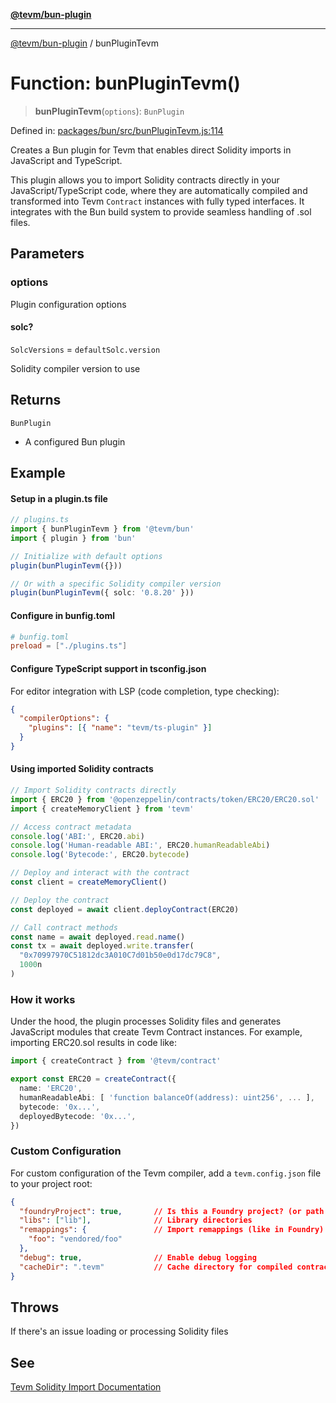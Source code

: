 [**@tevm/bun-plugin**](../README.md)

***

[@tevm/bun-plugin](../globals.md) / bunPluginTevm

# Function: bunPluginTevm()

> **bunPluginTevm**(`options`): `BunPlugin`

Defined in: [packages/bun/src/bunPluginTevm.js:114](https://github.com/evmts/compiler/blob/main/packages/bun/src/bunPluginTevm.js#L114)

Creates a Bun plugin for Tevm that enables direct Solidity imports in JavaScript and TypeScript.

This plugin allows you to import Solidity contracts directly in your JavaScript/TypeScript code,
where they are automatically compiled and transformed into Tevm `Contract` instances with
fully typed interfaces. It integrates with the Bun build system to provide seamless handling
of .sol files.

## Parameters

### options

Plugin configuration options

#### solc?

`SolcVersions` = `defaultSolc.version`

Solidity compiler version to use

## Returns

`BunPlugin`

- A configured Bun plugin

## Example

#### Setup in a plugin.ts file
```typescript
// plugins.ts
import { bunPluginTevm } from '@tevm/bun'
import { plugin } from 'bun'

// Initialize with default options
plugin(bunPluginTevm({}))

// Or with a specific Solidity compiler version
plugin(bunPluginTevm({ solc: '0.8.20' }))
```

#### Configure in bunfig.toml
```toml
# bunfig.toml
preload = ["./plugins.ts"]
```

#### Configure TypeScript support in tsconfig.json
For editor integration with LSP (code completion, type checking):
```json
{
  "compilerOptions": {
    "plugins": [{ "name": "tevm/ts-plugin" }]
  }
}
```

#### Using imported Solidity contracts
```typescript
// Import Solidity contracts directly
import { ERC20 } from '@openzeppelin/contracts/token/ERC20/ERC20.sol'
import { createMemoryClient } from 'tevm'

// Access contract metadata
console.log('ABI:', ERC20.abi)
console.log('Human-readable ABI:', ERC20.humanReadableAbi)
console.log('Bytecode:', ERC20.bytecode)

// Deploy and interact with the contract
const client = createMemoryClient()

// Deploy the contract
const deployed = await client.deployContract(ERC20)

// Call contract methods
const name = await deployed.read.name()
const tx = await deployed.write.transfer(
  "0x70997970C51812dc3A010C7d01b50e0d17dc79C8",
  1000n
)
```

### How it works

Under the hood, the plugin processes Solidity files and generates JavaScript modules
that create Tevm Contract instances. For example, importing ERC20.sol results in code
like:

```typescript
import { createContract } from '@tevm/contract'

export const ERC20 = createContract({
  name: 'ERC20',
  humanReadableAbi: [ 'function balanceOf(address): uint256', ... ],
  bytecode: '0x...',
  deployedBytecode: '0x...',
})
```

### Custom Configuration

For custom configuration of the Tevm compiler, add a `tevm.config.json` file
to your project root:

```json
{
  "foundryProject": true,       // Is this a Foundry project? (or path to project)
  "libs": ["lib"],              // Library directories
  "remappings": {               // Import remappings (like in Foundry)
    "foo": "vendored/foo"
  },
  "debug": true,                // Enable debug logging
  "cacheDir": ".tevm"           // Cache directory for compiled contracts
}
```

## Throws

If there's an issue loading or processing Solidity files

## See

[Tevm Solidity Import Documentation](https://tevm.sh/learn/solidity-imports/)
